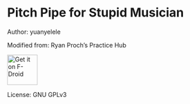 # Pitch Pipe for Stupid Musician

Author: yuanyelele

Modified from: Ryan Proch’s Practice Hub

[<img src="https://fdroid.gitlab.io/artwork/badge/get-it-on.png"
     alt="Get it on F-Droid"
     height="70">](https://f-droid.org/packages/com.mustupid.pitch_pipe/)

License: GNU GPLv3
